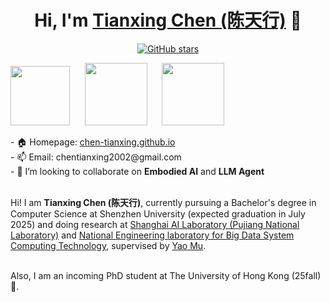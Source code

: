 <h1 align="center">Hi, I'm <a href="https://chen-tianxing.github.io/">Tianxing Chen (陈天行)</a> 👋 </h1>
<p align="center">
  <a href="github.com/chen-tianxing">
    <img src="https://img.shields.io/github/stars/chen-tianxing?style=social" alt="GitHub stars">
  </a>
</p>
<p> 
	<a href="https://en.szu.edu.cn/"><img src="https://chen-tianxing.github.io/files/szu_icon.png" height="95px" style="margin-bottom:-1px"></a>&nbsp; &nbsp; &nbsp;
	<a href="https://www.shlab.org.cn/"><img src="https://chen-tianxing.github.io/files/shlab.jpeg" height="100px" style="margin-bottom:-1px"></a>&nbsp; &nbsp; &nbsp;
	<a href="https://icpc.global/"><img src="https://chen-tianxing.github.io/files/ICPC.png" height="100px" style="margin-bottom:-3px"></a>&nbsp; &nbsp; &nbsp;
	<br>
<p>
- 🏠 Homepage: <a href="https://chen-tianxing.github.io">chen-tianxing.github.io</a><br>
- 📫 Email: chentianxing2002@gmail.com<br>
- 🤝 I’m looking to collaborate on <strong>Embodied AI</strong> and <strong>LLM Agent</strong><br><br>

Hi! I am <strong>Tianxing Chen (陈天行)</strong>, currently pursuing a Bachelor's degree in Computer Science at Shenzhen University (expected graduation in July 2025) and doing research at <a href="https://www.shlab.org.cn/"> Shanghai AI Laboratory (Pujiang National Laboratory)</a> and <a href="https://bdsc.szu.edu.cn/home">National Engineering laboratory for Big Data System Computing Technology</a>, supervised by <a href="https://yaomarkmu.github.io/">Yao Mu</a>. <br><br>

Also, I am an incoming PhD student at The University of Hong Kong (25fall) 🌹. 




